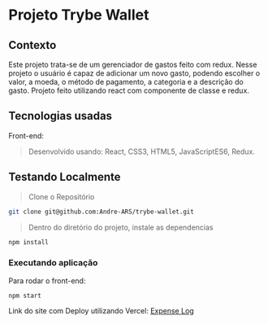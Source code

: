 # Projeto Trybe Wallet

## Contexto
Este projeto trata-se de um gerenciador de gastos feito com redux. Nesse projeto o usuário é capaz de adicionar um novo gasto, podendo escolher o valor, a moeda, o método de pagamento, a categoria e a descrição do gasto. Projeto feito utilizando react com componente de classe e redux.

## Tecnologias usadas

Front-end:
> Desenvolvido usando: React, CSS3, HTML5, JavaScriptES6, Redux.

## Testando Localmente

> Clone o Repositório
```bash
git clone git@github.com:Andre-ARS/trybe-wallet.git
``` 
> Dentro do diretório do projeto, instale as dependencias
```bash
npm install
``` 
### Executando aplicação

Para rodar o front-end:

```
npm start
```

Link do site com Deploy utilizando Vercel: [Expense Log](https://expense-log-ars.vercel.app/)

